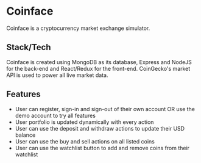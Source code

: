 # Coinface

Coinface is a cryptocurrency market exchange simulator.

## Stack/Tech

Coinface is created using MongoDB as its database, Express and NodeJS for the back-end and React/Redux for the front-end. 
CoinGecko's market API is used to power all live market data.

## Features

- User can register, sign-in and sign-out of their own account OR use the demo account to try all features
- User portfolio is updated dynamically with every action
- User can use the deposit and withdraw actions to update their USD balance
- User can use the buy and sell actions on all listed coins
- User can use the watchlist button to add and remove coins from their watchlist
